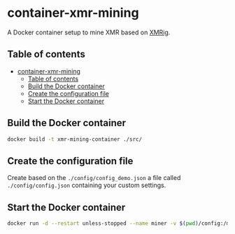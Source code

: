 # container-xmr-mining

A Docker container setup to mine XMR based on [XMRig](https://github.com/xmrig).

## Table of contents

- [container-xmr-mining](#container-xmr-mining)
  - [Table of contents](#table-of-contents)
  - [Build the Docker container](#build-the-docker-container)
  - [Create the configuration file](#create-the-configuration-file)
  - [Start the Docker container](#start-the-docker-container)

## Build the Docker container

```bash
docker build -t xmr-mining-container ./src/ 
```

## Create the configuration file

Create based on the `./config/config_demo.json` a file called `./config/config.json` containing your custom settings.

## Start the Docker container

```bash
docker run -d --restart unless-stopped --name miner -v $(pwd)/config:/miner-config xmr-mining-container
```
